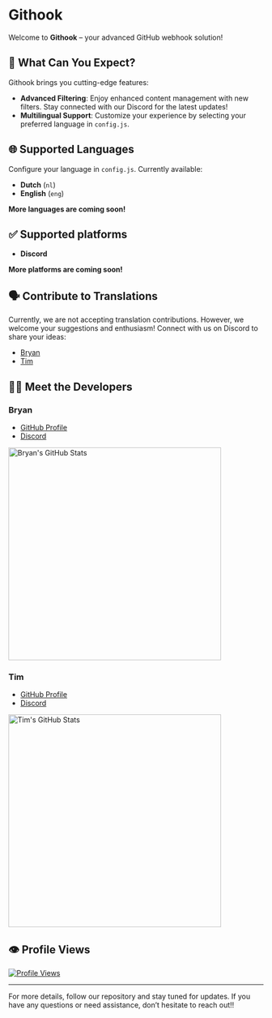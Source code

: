 # Githook

Welcome to **Githook** – your advanced GitHub webhook solution!

## 🚀 What Can You Expect?

Githook brings you cutting-edge features:

- **Advanced Filtering**: Enjoy enhanced content management with new filters. Stay connected with our Discord for the latest updates!
- **Multilingual Support**: Customize your experience by selecting your preferred language in `config.js`.

## 🌐 Supported Languages

Configure your language in `config.js`. Currently available:

- **Dutch** (`nl`)
- **English** (`eng`)

**More languages are coming soon!**

## ✅ Supported platforms

- **Discord**

**More platforms are coming soon!**

## 🗣️ Contribute to Translations

Currently, we are not accepting translation contributions. However, we welcome your suggestions and enthusiasm! Connect with us on Discord to share your ideas:

- [Bryan](https://discord.com/users/281826343040057345)
- [Tim](https://discord.com/users/427717508359782400)

## 👩‍💻 Meet the Developers

### Bryan

- [GitHub Profile](https://github.com/L3G3CLAN)
- [Discord](https://discord.com/users/281826343040057345)

<p align="left">
  <a href="https://github.com/L3G3CLAN">
    <img width="420" src="https://github-readme-stats.vercel.app/api?username=L3G3CLAN&amp;count_private=true&amp;show_icons=true&amp;title_color=dc143c&amp;text_color=ffffff&amp;icon_color=dc143c&amp;hide_border=true&amp;bg_color=282a36&amp;layout=compact&amp;hide_title=false&amp;hide_rank=false" alt="Bryan's GitHub Stats" style="max-width: 100%;">
  </a>
</p>

### Tim

- [GitHub Profile](https://github.com/Donrskbb)
- [Discord](https://discord.com/users/427717508359782400)

<p align="left">
  <a href="https://github.com/Donrskbb">
    <img width="420" src="https://github-readme-stats.vercel.app/api?username=Donrskbb&amp;count_private=true&amp;show_icons=true&amp;title_color=dc143c&amp;text_color=ffffff&amp;icon_color=dc143c&amp;hide_border=true&amp;bg_color=282a36&amp;layout=compact&amp;hide_title=false&amp;hide_rank=false" alt="Tim's GitHub Stats" style="max-width: 100%;">
  </a>
</p>

## 👁️ Profile Views

[![Profile Views](https://visitcount.itsvg.in/api?id=Github&label=Profile%20Views&color=3&icon=5&pretty=true)](https://visitcount.itsvg.in)

---

For more details, follow our repository and stay tuned for updates. If you have any questions or need assistance, don’t hesitate to reach out!!

